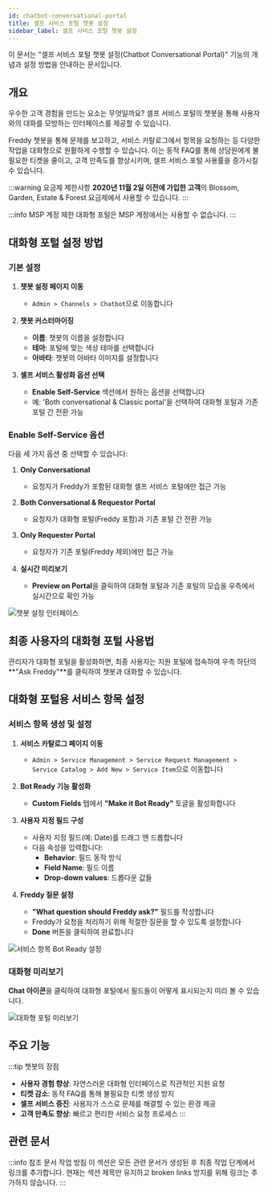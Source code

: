 ```yaml
---
id: chatbot-conversational-portal
title: 셀프 서비스 포털 챗봇 설정
sidebar_label: 셀프 서비스 포털 챗봇 설정
---
```


<div class="subtitle">
  이 문서는 "셀프 서비스 포털 챗봇 설정(Chatbot Conversational Portal)" 기능의 개념과 설정 방법을 안내하는 문서입니다.
</div>

## 개요

우수한 고객 경험을 만드는 요소는 무엇일까요? 셀프 서비스 포털의 챗봇을 통해 사용자와의 대화를 모방하는 인터페이스를 제공할 수 있습니다.

Freddy 챗봇을 통해 문제를 보고하고, 서비스 카탈로그에서 항목을 요청하는 등 다양한 작업을 대화형으로 원활하게 수행할 수 있습니다. 이는 동적 FAQ를 통해 상담원에게 불필요한 티켓을 줄이고, 고객 만족도를 향상시키며, 셀프 서비스 포털 사용률을 증가시킬 수 있습니다.

:::warning 요금제 제한사항
**2020년 11월 2일 이전에 가입한 고객**의 Blossom, Garden, Estate & Forest 요금제에서 사용할 수 있습니다.
:::

:::info MSP 계정 제한
대화형 포털은 MSP 계정에서는 사용할 수 없습니다.
:::

## 대화형 포털 설정 방법

### 기본 설정

1. **챗봇 설정 페이지 이동**
   - `Admin > Channels > Chatbot`으로 이동합니다

2. **챗봇 커스터마이징**
   - **이름**: 챗봇의 이름을 설정합니다
   - **테마**: 포털에 맞는 색상 테마를 선택합니다
   - **아바타**: 챗봇의 아바타 이미지를 설정합니다

3. **셀프 서비스 활성화 옵션 선택**
   - **Enable Self-Service** 섹션에서 원하는 옵션을 선택합니다
   - 예: 'Both conversational & Classic portal'을 선택하여 대화형 포털과 기존 포털 간 전환 가능

### Enable Self-Service 옵션

다음 세 가지 옵션 중 선택할 수 있습니다:

1. **Only Conversational**
   - 요청자가 Freddy가 포함된 대화형 셀프 서비스 포털에만 접근 가능

2. **Both Conversational & Requestor Portal**
   - 요청자가 대화형 포털(Freddy 포함)과 기존 포털 간 전환 가능

3. **Only Requester Portal**
   - 요청자가 기존 포털(Freddy 제외)에만 접근 가능

4. **실시간 미리보기**
   - **Preview on Portal**을 클릭하여 대화형 포털과 기존 포털의 모습을 우측에서 실시간으로 확인 가능

![챗봇 설정 인터페이스](https://s3.amazonaws.com/cdn.freshdesk.com/data/helpdesk/attachments/production/50008601489/original/hOtQNu5U3Pa3PI7YieR3AyCyGZ8BwtfhQQ.png)

## 최종 사용자의 대화형 포털 사용법

관리자가 대화형 포털을 활성화하면, 최종 사용자는 지원 포털에 접속하여 우측 하단의 **"Ask Freddy"**를 클릭하여 챗봇과 대화할 수 있습니다.

## 대화형 포털용 서비스 항목 설정

### 서비스 항목 생성 및 설정

1. **서비스 카탈로그 페이지 이동**
   - `Admin > Service Management > Service Request Management > Service Catalog > Add New > Service Item`으로 이동합니다

2. **Bot Ready 기능 활성화**
   - **Custom Fields** 탭에서 **"Make it Bot Ready"** 토글을 활성화합니다

3. **사용자 지정 필드 구성**
   - 사용자 지정 필드(예: Date)를 드래그 앤 드롭합니다
   - 다음 속성을 입력합니다:
     - **Behavior**: 필드 동작 방식
     - **Field Name**: 필드 이름
     - **Drop-down values**: 드롭다운 값들

4. **Freddy 질문 설정**
   - **"What question should Freddy ask?"** 필드를 작성합니다
   - Freddy가 요청을 처리하기 위해 적절한 질문을 할 수 있도록 설정합니다
   - **Done** 버튼을 클릭하여 완료합니다

![서비스 항목 Bot Ready 설정](https://s3.amazonaws.com/cdn.freshdesk.com/data/helpdesk/attachments/production/46354843/original/wlxHqrgvasyciMCuBf8119adKhVHF111zQ.png)

### 대화형 미리보기

**Chat 아이콘**을 클릭하여 대화형 포털에서 필드들이 어떻게 표시되는지 미리 볼 수 있습니다.

![대화형 포털 미리보기](https://s3.amazonaws.com/cdn.freshdesk.com/data/helpdesk/attachments/production/50008601542/original/7MI3MrfkGNzxskBoF4adDXpdP79WjTAl4Q.png)

## 주요 기능

:::tip 챗봇의 장점
- **사용자 경험 향상**: 자연스러운 대화형 인터페이스로 직관적인 지원 요청
- **티켓 감소**: 동적 FAQ를 통해 불필요한 티켓 생성 방지
- **셀프 서비스 증진**: 사용자가 스스로 문제를 해결할 수 있는 환경 제공
- **고객 만족도 향상**: 빠르고 편리한 서비스 요청 프로세스
:::

## 관련 문서

:::info 참조 문서 작업 방침
이 섹션은 모든 관련 문서가 생성된 후 최종 작업 단계에서 링크를 추가합니다.
현재는 섹션 제목만 유지하고 broken links 방지를 위해 링크는 추가하지 않습니다.
:::

<!-- 최종 작업 시 아래 형태로 추가:
- [서비스 카탈로그 설정](./service-catalog-setup)
- [포털 접속 및 로그인](./portal-access-login)
- [서비스 데스크 브랜딩 설정](./service-desk-branding)
-->
